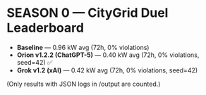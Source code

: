# SEASON 0 — CityGrid Duel Leaderboard

- **Baseline** — 0.96 kW avg (72h, 0% violations)  
- **Orion v1.2.2 (ChatGPT-5)** — 0.40 kW avg (72h, 0% violations, seed=42) ✅  
- **Grok v1.2 (xAI)** — 0.42 kW avg (72h, 0% violations, seed=42)  

(Only results with JSON logs in /output are counted.)
